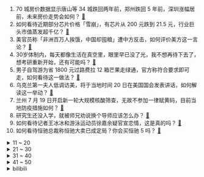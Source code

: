 1. 70 城房价数据显示唐山等 34 城跌回两年前，郑州跌回 5 年前，深圳涨幅居前，未来房价走势会如何？ [:link:](https://www.zhihu.com/question/544341537)
2. 如何看待近期部分芯片价格「雪崩」，有芯片从 200 元跌到 21.5 元，行业巨头市值蒸发超千亿？ [:link:](https://www.zhihu.com/question/544177193)
3. 美官员称「非洲百万人挨饿，中国却囤粮」遭中方反击，如何评价美方这一言论？ [:link:](https://www.zhihu.com/question/544147124)
4. 30岁体制内，每天都像生活在真空里，眼里早已没了光，我不想再待下去了，想考研重新开始，还有可能吗？ [:link:](https://www.zhihu.com/question/541301044)
5. 男子自驾游为省 1800 元过路费拉 12 箱芒果走绿通，官方称符合要求即可走，如何看待这一做法？ [:link:](https://www.zhihu.com/question/543784862)
6. 乌克兰第一夫人低调访美，将于当地时间 20 日在美国国会发表讲话，如何解读这一举动？ [:link:](https://www.zhihu.com/question/544298947)
7. 兰州 7 月 19 日开启新一轮大规模核酸筛查，无故不参加一律赋黄码，目前当地防疫措施如何？ [:link:](https://www.zhihu.com/question/544134014)
8. 研究生还没入学，就被师兄劝说换个导师应该怎么办？ [:link:](https://www.zhihu.com/question/544255644)
9. 如何看待记者王冰冰和游泳运动员徐嘉余疑官宣恋情，这是真的吗？ [:link:](https://www.zhihu.com/question/544352894)
10. 如何看待恒驰总裁称恒驰大卖已成定局？你会买恒驰 5 吗？ [:link:](https://www.zhihu.com/question/544325090)
<details>
<summary>11 ~ 20</summary>

11. 河南警方通报「男子卫生间强行拖拽女子」，该男子涉嫌刑事犯罪已被采取刑事强制措施，其将面临哪些法律惩罚？ [:link:](https://www.zhihu.com/question/544364277)
12. 俄方称扎波罗热核电站遭乌克兰无人机袭击，目前情况如何？ [:link:](https://www.zhihu.com/question/544403691)
13. 2022 男篮亚洲杯 1/4 决赛中国 69:72 不敌黎巴嫩无缘四强，如何评价本场比赛？ [:link:](https://www.zhihu.com/question/544414748)
14. 我至今觉得徐克最好的电影是《梁祝》，但实际上很少人看过。是不是因为产生的时代限制了它的声誉呢？ [:link:](https://www.zhihu.com/question/34330930)
15. 上海常态化核酸检测服务免费至 8 月 31 日，目前上海疫情形势如何？ [:link:](https://www.zhihu.com/question/544374997)
16. 女子订婚宴照片被谣传为会所技师，当事人回应「已报案」，目前案件进展如何？造谣者将面临怎样的法律处罚？ [:link:](https://www.zhihu.com/question/544291716)
17. 不装电视的客厅还可以有哪些可能性？ [:link:](https://www.zhihu.com/question/540177998)
18. 电影《食神》最后周星驰为什么不做碗杂碎面而是选了叉烧饭，做面不是更好的前后呼应吗？ [:link:](https://www.zhihu.com/question/398348580)
19. 28 省份 2021 年平均工资出炉，北京非私营单位年薪 194651 元居第一，如何看待这一数据？ [:link:](https://www.zhihu.com/question/544278705)
20. 2022 LPL 夏季赛BLG 0:2 RNG，如何评价这场比赛？ [:link:](https://www.zhihu.com/question/544387588)
</details>
<details>
<summary>21 ~ 30</summary>

21. 如何看待富士康 2022 年扩招近 50% 应届大学毕业生，内部人士称试用期起薪最高 1.5万 ? [:link:](https://www.zhihu.com/question/544088834)
22. 如何看待世界气象组织警告「未来全球极端高温天气会越来越普遍，或将持续到 2060 年」？ [:link:](https://www.zhihu.com/question/544286968)
23. NASA确定火星有液态水，你认为火星有生命吗？ [:link:](https://www.zhihu.com/question/36040706)
24. 有没有一进制？一进制下1+1=几？ [:link:](https://www.zhihu.com/question/28617310)
25. 为什么有些老板明明很聪明能干，公司一开始的发展也特别快，但等扩张到 100 人左右还是会陷入瓶颈期？ [:link:](https://www.zhihu.com/question/544148366)
26. 有什么看起来毫无关系的食材，搭配在一起却惊人的好吃？ [:link:](https://www.zhihu.com/question/542322458)
27. 有什么适合送给女生的七夕礼物推荐？ [:link:](https://www.zhihu.com/question/539398752)
28. 七夕节，有哪些「怎么送都不会错」的礼物？ [:link:](https://www.zhihu.com/question/338276716)
29. 有哪些心理学领域学生必看的影视作品？ [:link:](https://www.zhihu.com/question/534565906)
30. 为什么人要读书和学习？ [:link:](https://www.zhihu.com/question/544107157)
</details>
<details>
<summary>31 ~ 40</summary>

31. 张无忌去了射雕的二论，能否武功天下第一？ [:link:](https://www.zhihu.com/question/542630842)
32. 7 月 19 日上海新增本土新冠肺炎确诊 5 例、本土无症状感染者 10 例，目前当地疫情情况如何？ [:link:](https://www.zhihu.com/question/544263763)
33. 想让出租屋增加绿色植物的气息，有哪些好养活不费心的植物推荐？ [:link:](https://www.zhihu.com/question/538989820)
34. 在一线城市一个月 3500 的月薪该怎么支配我的生活呢？ [:link:](https://www.zhihu.com/question/544182790)
35. 电视剧《沉香如屑》第 1-5 集拍得怎么样？哪些剧情点值得关注？ [:link:](https://www.zhihu.com/question/544380841)
36. 对阵V5那场比赛的TheShy状态回暖，如果他一直保持此状态WBG将达到什么高度？ [:link:](https://www.zhihu.com/question/544175395)
37. 试分析下建立《原神》主题乐园的可行性？ [:link:](https://www.zhihu.com/question/544079442)
38. 高三真的会很累也很美好吗？ [:link:](https://www.zhihu.com/question/538615564)
39. 为什么预制菜会火？ [:link:](https://www.zhihu.com/question/460523698)
40. 民事诉讼庭审过程中法庭辩论的阶段该怎么说才能最大程度上获得法官的支持？ [:link:](https://www.zhihu.com/question/530361643)
</details>
<details>
<summary>41 ~ 50</summary>

41. 《国民旅游休闲发展纲要（ 2022—2030 年）》印发，将优化法定节假日时间分布格局，你有哪些期待？ [:link:](https://www.zhihu.com/question/543976948)
42. 普京称北溪管道将恢复向欧洲供气，但被制裁的涡轮机运抵与否将影响流量，这意味着什么？ [:link:](https://www.zhihu.com/question/544373130)
43. 《逍遥游》中为什么用"野马"一词表示早晨的雾气？ [:link:](https://www.zhihu.com/question/35877263)
44. 新疆独库公路变「堵哭公路」，如何看待「新疆旅游热」现象？ [:link:](https://www.zhihu.com/question/544275903)
45. 中国矿产资源集团有限公司在雄安成立，其成立出于哪些考虑？将产生哪些影响？？ [:link:](https://www.zhihu.com/question/544184632)
46. 领导让我安排同级同事的工作，但同事不听我的，怎么办? [:link:](https://www.zhihu.com/question/538692404)
47. 暑假期间如何预防孩子中暑？ [:link:](https://www.zhihu.com/question/475323130)
48. 《黑客帝国》为什么最后是尼欧赢了？ [:link:](https://www.zhihu.com/question/45125535)
49. 请问小说中塑造这种亦正亦邪角色，很难用道德标准衡量的角色，如何才能塑造成功？ [:link:](https://www.zhihu.com/question/543678786)
50. 在 NBA 为何以控卫为核心很难夺冠？ [:link:](https://www.zhihu.com/question/341514743)
</details><details>
<summary>bilibili</summary>

1. 狼人傻 [:link:](//www.bilibili.com/video/BV1zd4y1Q7BE)
2. 第一次去送外卖，打开订单需求一看，直接给我整懵了…… [:link:](//www.bilibili.com/video/BV1xV4y1J7yy)
3. 哪个拳击手想刺杀希特勒？【小约翰】 [:link:](//www.bilibili.com/video/BV16a411S7cy)
4. 《原神》剧情PV-「辉金盛夏」 [:link:](//www.bilibili.com/video/BV11d4y1Q7BU)
5. “近视，每天都是一场赌局” [:link:](//www.bilibili.com/video/BV1AG411p7zM)
6. 有没有万叶的都沉默了 [:link:](//www.bilibili.com/video/BV12a411S7Qv)
7. 要不要和我来一把刺激的黑暗游戏【水无月菌】 [:link:](//www.bilibili.com/video/BV12g411Z7FL)
8. 整蛊！第一次带父母去见山城小栗旬，爸爸沉默了..... [:link:](//www.bilibili.com/video/BV1Ka411M7Gm)
9. 【鉴定热门】百万粉女网红居然吃国家二级保护动物大白鲨？网红降温喷雾竟是石油液化气做的！ [:link:](//www.bilibili.com/video/BV1Pr4y177Bn)
10. 【罗翔X papi酱X LKs】聊聊自己。28岁的我只有一碗粉…【确实该聊聊】 [:link:](//www.bilibili.com/video/BV1Wd4y1Q7PT)
<details>
<summary>11 ~ 20</summary>

11. “反正我也不看好你”！ 羞辱了多少父母 家长言而无信 对孩子到底伤害有多大？ [:link:](//www.bilibili.com/video/BV1AG411p7d7)
12. “社死了...但也快乐了！” [:link:](//www.bilibili.com/video/BV1cY4y1E77p)
13. 爸爸～对不起！ [:link:](//www.bilibili.com/video/BV1Fa411D7h4)
14. 【翻唱】Stitches - Shawn Mendes [:link:](//www.bilibili.com/video/BV17F411K7Fu)
15. 【砸颜色】蓝 脸 的 窦 尔 敦 [:link:](//www.bilibili.com/video/BV1Te4y197Ds)
16. 雪 糕 悍 刀 行 [:link:](//www.bilibili.com/video/BV19g411o7d1)
17. 《最伟大的作品》内画非遗文化，小烟壶，大乾坤，展现无穷魅力。 [:link:](//www.bilibili.com/video/BV11r4y1j7YF)
18. SEVENTEEN '_WORLD' Official MV [:link:](//www.bilibili.com/video/BV1PU4y1i7qh)
19. 当大爷第一次开粉丝寄的盲盒 [:link:](//www.bilibili.com/video/BV1gB4y1Y7Lp)
20. 【原神金苹果群岛】亘古的苍星全系列攻略！星纬殿堂/危危岛/远海诗夏游纪/限时世界任务 [:link:](//www.bilibili.com/video/BV1q94y1Q7pd)
</details>
<details>
<summary>21 ~ 30</summary>

21. 你的转发投币！也许能救人一命？在中国被毒蛇咬了应该用什么血清？ [:link:](//www.bilibili.com/video/BV1ET411J7P2)
22. 🐓鸡你太美，但是母鸡🐓 [:link:](//www.bilibili.com/video/BV13t4y157KU)
23. ⚡小黑子给你耍把戏⚡ [:link:](//www.bilibili.com/video/BV1Ke4y197vs)
24. 【越来越离谱系列七】《胡闹教室》 [:link:](//www.bilibili.com/video/BV12d4y1D7dv)
25. 谢谢姐妹们的包容 [:link:](//www.bilibili.com/video/BV1ag411f7dw)
26. 我们不是垃圾 [:link:](//www.bilibili.com/video/BV1Hd4y1Q7xJ)
27. ⚡嘻 哈 二 将⚡ [:link:](//www.bilibili.com/video/BV1ST41177Ji)
28. 【基德】花了100亿美金的韦布，为什么首发这5张照片？ [:link:](//www.bilibili.com/video/BV1ZG411H7ss)
29. 这包子凭啥卖99块钱一个！！ [:link:](//www.bilibili.com/video/BV1LN4y1M7y6)
30. 大堂经理处理跑单事件 [:link:](//www.bilibili.com/video/BV1FY4y1E7L7)
</details>
<details>
<summary>31 ~ 40</summary>

31. 央视新闻破千万，感恩有你在B站！ [:link:](//www.bilibili.com/video/BV16Y4y1L7uD)
32. 解剖【谭谈交通】：谭乔寻人记 ●初代摄像菌 第二集 [:link:](//www.bilibili.com/video/BV15a411M7vY)
33. 你 以 为 时 间 还 很 多 [:link:](//www.bilibili.com/video/BV1U94y1Q7AL)
34. 办公高手都这样面试的？ [:link:](//www.bilibili.com/video/BV1me4y1X78y)
35. 太过在意别人的想法？？ [:link:](//www.bilibili.com/video/BV1sd4y1Q7zY)
36. 我就穿个反浩克去漫展 应该不过分吧？ [:link:](//www.bilibili.com/video/BV1U34y1J7Hi)
37. 和日本女友异地快3年，当再次出现在她面前以后... [:link:](//www.bilibili.com/video/BV1re4y1X76e)
38. 少女深夜犯"猪瘾" 阿狈又来抓粉丝了！！ [:link:](//www.bilibili.com/video/BV1Sg411o7U2)
39. 《 最 强 开 水 白 菜 》 [:link:](//www.bilibili.com/video/BV12T411J7ex)
40. 排队去见卡琳娜，差点没见到...姐姐真的超级帅呜呜呜 [:link:](//www.bilibili.com/video/BV1ZY4y1772C)
</details>
<details>
<summary>41 ~ 50</summary>

41. 91「可怜人」：冻僵的“蛇”需要被救吗? [:link:](//www.bilibili.com/video/BV1KW4y1m7Tn)
42. “ 冰  块  刺  客 ” [:link:](//www.bilibili.com/video/BV1UB4y1h7Mt)
43. 人类有可能完成? 6 [:link:](//www.bilibili.com/video/BV1DN4y1T7ko)
44. 体验影视女主第二天—《金陵十三钗》 [:link:](//www.bilibili.com/video/BV1AG411p783)
45. 喜不喜欢哦小朋友 [:link:](//www.bilibili.com/video/BV1Gr4y177bU)
46. 羽生结弦宣布今后不再参加竞技比赛 [:link:](//www.bilibili.com/video/BV1bd4y1Q76f)
47. ⚡原 神 社 死 专 用 手 机 铃 声⚡ [:link:](//www.bilibili.com/video/BV1de4y1X7SJ)
48. 空 哥 不 要 [:link:](//www.bilibili.com/video/BV1mW4y1m7M3)
49. 当 🐔 老 了 [:link:](//www.bilibili.com/video/BV15B4y1879g)
50. 一个电饭煲，一包预拌粉就能做成的《电饭煲蛋糕》我爱了！ [:link:](//www.bilibili.com/video/BV1eW4y117t5)
</details>
<details>
<summary>51 ~ 60</summary>

51. 西工饭庄    厨子探店¥60 [:link:](//www.bilibili.com/video/BV1Fa411D7P3)
52. 这个夏日视频，打开就是一声好家伙 [:link:](//www.bilibili.com/video/BV1cT411n7h7)
53. 爆肝两月！一口气带你看完全剧情！《星露谷物语》究竟讲了什么故事？ [:link:](//www.bilibili.com/video/BV14B4y1Y7hC)
54. 没有人能阻止一个暗信想赢的决心！ [:link:](//www.bilibili.com/video/BV1Lt4y1t7hc)
55. 【原神】2.8限时世界任务解谜合集 （已更新至7.19日） [:link:](//www.bilibili.com/video/BV1nN4y1T7Tp)
56. 一碰就叫的猫猫头 [:link:](//www.bilibili.com/video/BV1GB4y1Y7dF)
57. 捡猫捡出快乐捡来治愈捡到平穷，这就是明仔团队 [:link:](//www.bilibili.com/video/BV17G411p7Gs)
58. 把草压缩后就能做任何装备？7重需要几千万根草!! 我的世界 [:link:](//www.bilibili.com/video/BV1p34y1J7nH)
59. 【偷狗级】不要笑挑战，笑了要接受严峻的惩罚 [:link:](//www.bilibili.com/video/BV1AW4y1m78Q)
60. 强强联手！BoA+刘雨昕合作曲Better (对峙)MV公开 [:link:](//www.bilibili.com/video/BV1q94y1Q7V4)
</details>
<details>
<summary>61 ~ 70</summary>

61. 唱 打 音 游 fu [:link:](//www.bilibili.com/video/BV1Xe4y1R7KF)
62. 实地考证一下，这浮雕上会动的龙是不是真的？ [:link:](//www.bilibili.com/video/BV1sU4y1i7MN)
63. 热量退退退！2招垃圾食品变低卡！越吃越瘦！ [:link:](//www.bilibili.com/video/BV1oa411S7yZ)
64. 她一直这么会说怪话吗？ [:link:](//www.bilibili.com/video/BV1pB4y1Y7fU)
65. 暑假生活：没回消息就是在种土豆 [:link:](//www.bilibili.com/video/BV1XF411N7UF)
66. 体操员面对裁判的不公，竟然集体反抗！ [:link:](//www.bilibili.com/video/BV1mT411775P)
67. 我徐才魁彻底疯狂是什么梗【梗指南】 [:link:](//www.bilibili.com/video/BV1MW4y1U7sX)
68. 《原神·青青草原篇》幕间PV-「草原阴谋」 [:link:](//www.bilibili.com/video/BV11d4y1Q7Gz)
69. “不好意思，两条八” [:link:](//www.bilibili.com/video/BV1Ht4y157QE)
70. 开一家华为专卖店赚钱吗？实践出真理！ [:link:](//www.bilibili.com/video/BV1cG411W7CC)
</details>
<details>
<summary>71 ~ 80</summary>

71. 《小陈总之超级奶爸》 [:link:](//www.bilibili.com/video/BV1sS4y177rC)
72. 《猫之城》7月20日公测CG——猫咪即正义，情绪即力量 [:link:](//www.bilibili.com/video/BV1sB4y187WK)
73. 高山流水遇知音丨【刘宇&朱晗】国风双人舞台 [:link:](//www.bilibili.com/video/BV13t4y1t7Qv)
74. b站的同学们好我是阳朔栓Q哥刘涛，我已成功入驻哔哩哔哩接下来我会在这里分享英文歌曲以及我的个人日常生活感谢同学们支持栓Q [:link:](//www.bilibili.com/video/BV1ke4y1X7Hu)
75. 朋友们村儿里的夏天吃饭不要钱！ [:link:](//www.bilibili.com/video/BV1HB4y187kN)
76. 救命！她单手拧断丧尸脖子的样子真的好帅！ [:link:](//www.bilibili.com/video/BV1uU4y1i7Xv)
77. 海盗：谁往宝箱里放灯泡的？！ [:link:](//www.bilibili.com/video/BV1yd4y1Q7Lc)
78. 穿山甲要请粉丝喝鸡汤？？？ [:link:](//www.bilibili.com/video/BV11T411J79P)
79. 又不是天天去博物馆，当然要好好记录啊，只要无视一切，你就可以出大片 [:link:](//www.bilibili.com/video/BV1RB4y1h73r)
80. 女子给儿子熬中药，一不小心炼出一炉丹 [:link:](//www.bilibili.com/video/BV1FW4y1U7o6)
</details>
<details>
<summary>81 ~ 90</summary>

81. 西 北 男 人 的 名 场 面 变 身 [:link:](//www.bilibili.com/video/BV18V4y1J7Jn)
82. 猫：妈妈！我不想玩了！！！ [:link:](//www.bilibili.com/video/BV1ya411Q7mb)
83. 俄语配音作业，看看就好，别赞要脸 [:link:](//www.bilibili.com/video/BV1BV4y1E7Hk)
84. 减内脏脂肪最有效的运动（瘦肚腩，无跑跳） [:link:](//www.bilibili.com/video/BV1jf4y1o76d)
85. “我若嫁你，只是因为我心悦你” [:link:](//www.bilibili.com/video/BV1iG411p7Q6)
86. MC的画质真的没有极限吗 [:link:](//www.bilibili.com/video/BV1Fr4y177bK)
87. 不要打开这款马里奥游戏，玩过的人都自闭了！ [:link:](//www.bilibili.com/video/BV1PY4y1E7HA)
88. 内蒙古新娘举办蒙式婚礼，定制蒙古袍礼服和发冠代替婚纱，一身中国传统民族服饰惊艳! [:link:](//www.bilibili.com/video/BV1fG411p7t9)
89. 全球四分之三的食虫植物种类都在这个梦幻温室里！ [:link:](//www.bilibili.com/video/BV1NU4y1i7Q4)
90. 2022央美本科动画毕设 |《赴你于回响之时》「致素昧平生却同样仍在奔向远方的 每一位“你”」 [:link:](//www.bilibili.com/video/BV16a411M7Np)
</details>
<details>
<summary>91 ~ 100</summary>

91. 人际交往中，为什么心理学家让你千万不要自证清白？原来可以一招制敌！ [:link:](//www.bilibili.com/video/BV1yS4y177C8)
92. 当中餐特厨碰见日本料理，究竟会摩擦出怎么样的火花！今天带你一探究竟！ [:link:](//www.bilibili.com/video/BV16r4y1E7fC)
93. 【时代少年团】《小炸的暑假生活》10.足球场童年小游戏 [:link:](//www.bilibili.com/video/BV1Sg411o7M6)
94. 当你能和各种生物进行「特殊交易」!!？ [:link:](//www.bilibili.com/video/BV1NY4y1E7Qa)
95. 粉丝跟我吐槽一本小说，我跟着笑了，最后发现是我写的。 [:link:](//www.bilibili.com/video/BV16W4y117jb)
96. 准备/不会喝酒？《逃 酒 攻 略》 [:link:](//www.bilibili.com/video/BV1yS4y177un)
97. 我要被这群大冤种笑死啦哈哈哈哈哈哈哈哈哈哈哈哈 [:link:](//www.bilibili.com/video/BV1dZ4y1Y76C)
98. 《如何用魔法打败魔法》 [:link:](//www.bilibili.com/video/BV1B34y1J7HG)
99. 当小麦和拉宏桑梦幻联动！这不是我平行时空的另一个女儿吗？ [:link:](//www.bilibili.com/video/BV1iV4y1J7nQ)
100. 格斗之夜，我的出场画面，和我一起大喊：中国力量！！！ [:link:](//www.bilibili.com/video/BV1Za411S7QU)
</details></details>